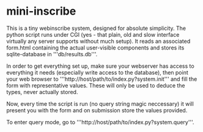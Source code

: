 mini-inscribe
=============

This is a tiny webinscribe system, designed for absolute simplicity.
The python script runs under CGI (yes - that plain, old and slow
interface virtually any server supports without much setup).
It reads an associated form.html containing the actual user-visible
components and stores its sqlite-database in '''db/results.db'''.

In order to get everything set up, make sure your webserver has access
to everything it needs (especially write access to the database), then
point your web browser to '''http://host/path/to/index.py?system.init'''
and fill the form with representative values. These will only be used
to deduce the types, never actually stored.

Now, every time the script is run (no query string magic neccessary) it
will present you with the form and on submission store the values provided.

To enter query mode, go to '''http://host/path/to/index.py?system.query'''.
